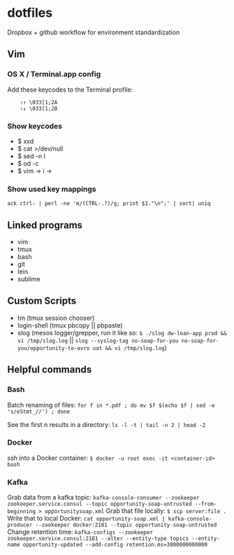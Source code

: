# dotfiles

Dropbox + github workflow for environment standardization

## Vim
### OS X / Terminal.app config
Add these keycodes to the Terminal profile:

		⇧↑ \033[1;2A
		⇧↓ \033[1;2B

### Show keycodes

- $ xxd
- $ cat >/dev/null 
- $ sed -n l
- $ od -c
- $ vim -> i -> <C-v><key>

### Show used key mappings
`ack ctrl- | perl -ne 'm/(CTRL-.?)/g; print $1."\n";' | sort| uniq`

## Linked programs
- vim
- tmux
- bash
- git
- lein
- sublime

## Custom Scripts
- tm (tmux session chooser)
- login-shell (tmux pbcopy || pbpaste)
- slog (mesos logger/grepper, run it like so: `$ ./slog dw-loan-app prod && vi /tmp/slog.log` || `slog --syslog-tag no-soap-for-you no-soap-for-you/opportunity-to-avro uat && vi /tmp/slog.log`)


## Helpful commands
### Bash
Batch renaming of files: `for f in *.pdf ; do mv $f $(echo $f | sed -e 's/eStmt_//') ; done`

See the first n results in a directory: `ls -l -t | tail -n 2 | head -2`

### Docker
ssh into a Docker container: `$ docker -u root exec -it <container-id> bash`

### Kafka
Grab data from a kafka topic: `kafka-console-consumer --zookeeper zookeeper.service.consul --topic opportunity-soap-untrusted --from-beginning > opportunitysoap.xml`
Grab that file locally: `$ scp server:file .`
Write that to local Docker: `cat opportunity-soap.xml | kafka-console-producer --zookeeper docker:2181 --topic opportunity-soap-untrusted`
Change retention time: `kafka-configs --zookeeper zookeeper.service.consul:2181 --alter --entity-type topics --entity-name opportunity-updated --add-config retention.ms=3000000000000`


